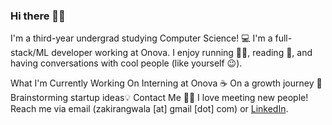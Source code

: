 ### Hi there 👋🏽

<!--
**zakirangwala/zakirangwala** is a ✨ _special_ ✨ repository because its `README.md` (this file) appears on your GitHub profile.

Here are some ideas to get you started:

- 🔭 I’m currently working on ...
- 🌱 I’m currently learning ...
- 👯 I’m looking to collaborate on ...
- 🤔 I’m looking for help with ...
- 💬 Ask me about ...
- 📫 How to reach me: ...
- 😄 Pronouns: ...
- ⚡ Fun fact: ...
-->
I'm a third-year undergrad studying Computer Science! 💻 I'm a full-stack/ML developer working at Onova. I enjoy running 🏃‍♂️, reading 📖, and having conversations with cool people (like yourself 😉).

What I'm Currently Working On
Interning at Onova ☕
On a growth journey 🌳
Brainstorming startup ideas💡
Contact Me 🤙🏽
I love meeting new people! Reach me via email (zakirangwala [at] gmail [dot] com) or <a href="https://www.linkedin.com/in/zakirangwala/" target="_blank">LinkedIn</a>.
